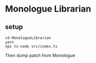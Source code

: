 # Monologue Librarian

## setup
```
cd MonologueLibrarian
yarn
npx ts-node src/index.ts
```
Then dump patch from Monologue